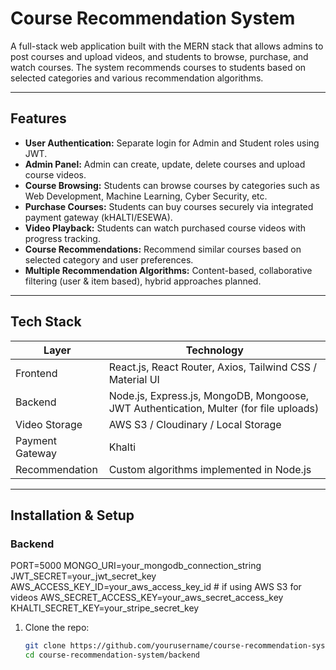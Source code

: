 # Course Recommendation System

A full-stack web application built with the MERN stack that allows admins to post courses and upload videos, and students to browse, purchase, and watch courses. The system recommends courses to students based on selected categories and various recommendation algorithms.

---

## Features

- **User Authentication:** Separate login for Admin and Student roles using JWT.
- **Admin Panel:** Admin can create, update, delete courses and upload course videos.
- **Course Browsing:** Students can browse courses by categories such as Web Development, Machine Learning, Cyber Security, etc.
- **Purchase Courses:** Students can buy courses securely via integrated payment gateway (kHALTI/ESEWA).
- **Video Playback:** Students can watch purchased course videos with progress tracking.
- **Course Recommendations:** Recommend similar courses based on selected category and user preferences.
- **Multiple Recommendation Algorithms:** Content-based, collaborative filtering (user & item based), hybrid approaches planned.

---

## Tech Stack

| Layer              | Technology                             |
|--------------------|--------------------------------------|
| Frontend           | React.js, React Router, Axios, Tailwind CSS / Material UI |
| Backend            | Node.js, Express.js, MongoDB, Mongoose, JWT Authentication, Multer (for file uploads) |
| Video Storage      | AWS S3 / Cloudinary / Local Storage  |
| Payment Gateway    | Khalti | Esewa
| Recommendation     | Custom algorithms implemented in Node.js |


---

## Installation & Setup

### Backend
PORT=5000
MONGO_URI=your_mongodb_connection_string
JWT_SECRET=your_jwt_secret_key
AWS_ACCESS_KEY_ID=your_aws_access_key_id   # if using AWS S3 for videos
AWS_SECRET_ACCESS_KEY=your_aws_secret_access_key
KHALTI_SECRET_KEY=your_stripe_secret_key   


1. Clone the repo:
   ```bash
   git clone https://github.com/yourusername/course-recommendation-system.git
   cd course-recommendation-system/backend
